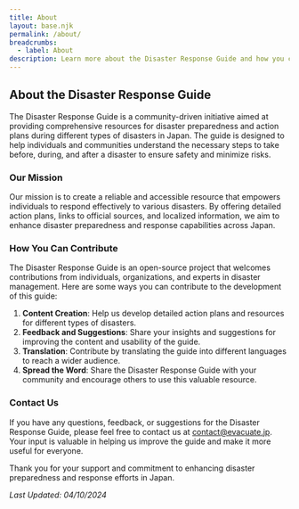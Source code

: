 ```yaml
---
title: About
layout: base.njk
permalink: /about/
breadcrumbs:
  - label: About
description: Learn more about the Disaster Response Guide and how you can contribute to its development.
---
```


## About the Disaster Response Guide

The Disaster Response Guide is a community-driven initiative aimed at providing comprehensive resources for disaster preparedness and action plans during different types of disasters in Japan. The guide is designed to help individuals and communities understand the necessary steps to take before, during, and after a disaster to ensure safety and minimize risks.

### Our Mission

Our mission is to create a reliable and accessible resource that empowers individuals to respond effectively to various disasters. By offering detailed action plans, links to official sources, and localized information, we aim to enhance disaster preparedness and response capabilities across Japan.

### How You Can Contribute

The Disaster Response Guide is an open-source project that welcomes contributions from individuals, organizations, and experts in disaster management. Here are some ways you can contribute to the development of this guide:

1. **Content Creation**: Help us develop detailed action plans and resources for different types of disasters.
2. **Feedback and Suggestions**: Share your insights and suggestions for improving the content and usability of the guide.
3. **Translation**: Contribute by translating the guide into different languages to reach a wider audience.
4. **Spread the Word**: Share the Disaster Response Guide with your community and encourage others to use this valuable resource.

### Contact Us

If you have any questions, feedback, or suggestions for the Disaster Response Guide, please feel free to contact us at [contact@evacuate.jp](mailto:contact@evacuate.jp). Your input is valuable in helping us improve the guide and make it more useful for everyone.

Thank you for your support and commitment to enhancing disaster preparedness and response efforts in Japan.

_Last Updated: 04/10/2024_
